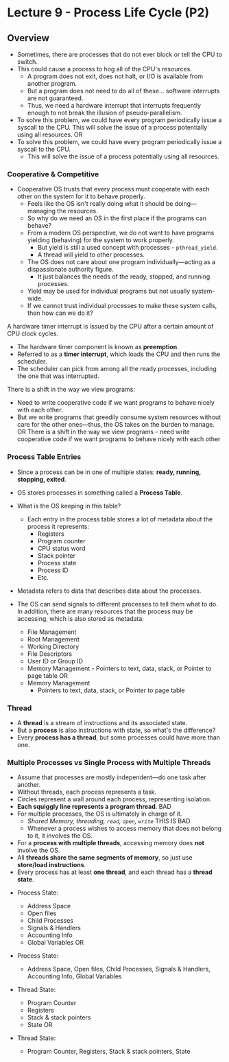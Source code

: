 # Lecture 9 - Process Life Cycle (P2)

## Overview

- Sometimes, there are processes that do not ever block or tell the CPU to switch.
- This could cause a process to hog all of the CPU's resources.
	- A program does not exit, does not halt, or I/O is available from another program.
	- But a program does not need to do all of these... software interrupts are not guaranteed.
	- Thus, we need a hardware interrupt that interrupts frequently enough to not break the illusion of pseudo-parallelism.
- To solve this problem, we could have every program periodically issue a syscall to the CPU. This will solve the issue of a process potentially using all resources.
OR 
- To solve this problem, we could have every program periodically issue a syscall to the CPU. 
	-  This will solve the issue of a process potentially using all resources.
### Cooperative & Competitive
- Cooperative OS trusts that every process must cooperate with each other on the system for it to behave properly.
	- Feels like the OS isn't really doing what it should be doing—managing the resources.
	- So why do we need an OS in the first place if the programs can behave?
	- From a modern OS perspective, we do not want to have programs yielding (behaving) for the system to work properly.
		- But yield is still a used concept with processes - `pthread_yield`.
		- A thread will yield to other processes.
	- The OS does not care about one program individually—acting as a dispassionate authority figure. 
		- It just balances the needs of the ready, stopped, and running processes.
	- Yield may be used for individual programs but not usually system-wide.
	- If we cannot trust individual processes to make these system calls, then how can we do it?

A hardware timer interrupt is issued by the CPU after a certain amount of CPU clock cycles.
- The hardware timer component is known as **preemption**.
- Referred to as a **timer interrupt**, which loads the CPU and then runs the scheduler.
- The scheduler can pick from among all the ready processes, including the one that was interrupted.

There is a shift in the way we view programs:
- Need to write cooperative code if we want programs to behave nicely with each other.
- But we write programs that greedily consume system resources without care for the other ones—thus, the OS takes on the burden to manage.
OR
There is a shift in the way we view programs - need write cooperative code if we want programs to behave nicely with each other

### Process Table Entries
- Since a process can be in one of multiple states: **ready, running, stopping, exited**.
- OS stores processes in something called a **Process Table**.

- What is the OS keeping in this table?
	- Each entry in the process table stores a lot of metadata about the process it represents:
		- Registers
		- Program counter
		- CPU status word
		- Stack pointer
		- Process state
		- Process ID
		- Etc.

- Metadata refers to data that describes data about the processes.
- The OS can send signals to different processes to tell them what to do. In addition, there are many resources that the process may be accessing, which is also stored as metadata:
	- File Management
	- Root Management
	- Working Directory
	- File Descriptors
	- User ID or Group ID
	- Memory Management - Pointers to text, data, stack, or Pointer to page table
	OR
	- Memory Management 
		- Pointers to text, data, stack, or Pointer to page table

### Thread
- A **thread** is a stream of instructions and its associated state.
- But a **process** is also instructions with state, so what's the difference?
- Every **process has a thread**, but some processes could have more than one.

### Multiple Processes vs Single Process with Multiple Threads
- Assume that processes are mostly independent—do one task after another.
- Without threads, each process represents a task.
- Circles represent a wall around each process, representing isolation.
- **Each squiggly line represents a program thread**. BAD
- For multiple processes, the OS is ultimately in charge of it.
	 - *Shared Memory, threading, `read`, `open`, `write`* THIS IS BAD
	- Whenever a process wishes to access memory that does not belong to it, it involves the OS.
- For a **process with multiple threads**, accessing memory does **not** involve the OS.
- All **threads share the same segments of memory**, so just use **store/load instructions**.
- Every process has at least **one thread**, and each thread has a **thread state**.
* Process State:
	- Address Space
	- Open files
	- Child Processes
	- Signals & Handlers
	- Accounting Info
	- Global Variables
OR 
* Process State:
	- Address Space, Open files, Child Processes, Signals & Handlers, Accounting Info, Global Variables
	
* Thread State:
	- Program Counter
	- Registers
	- Stack & stack pointers
	- State
OR
* Thread State:
	- Program Counter, Registers, Stack & stack pointers, State
